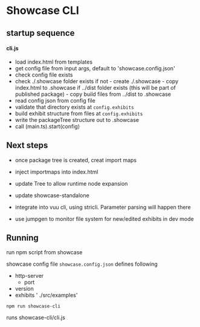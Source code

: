 # Showcase CLI

## startup sequence

#### cli.js

- load index.html from templates
- get config file from input args, default to 'showcase.config.json'
- check config file exists
- check ./.showcase folder exists
  if not - create ./.showcase - copy index.html to .showcase
  if ../dist folder exists (this will be part of published package) - copy build files from ../dist to .showcase
- read config json from config file
- validate that directory exists at `config.exhibits`
- build exhibit structure from files at `config.exhibits`
- write the packageTree structure out to .showcase
- call (main.ts).start(config)

## Next steps

- once package tree is created, creat import maps
- inject importmaps into index.html
- update Tree to allow runtime node expansion
- update showcase-standalone

- integrate into vuu cli, using stricli. Parameter parsing will happen there
- use jumpgen to monitor file system for new/edited exhibits in dev mode

## Running

run npm script from showcase

showcase config file `showcase.config.json` defines following

- http-server
  - port
- version
- exhibits ' ./src/examples'

```
npm run showcase-cli
```

runs showcase-cli/cli.js
